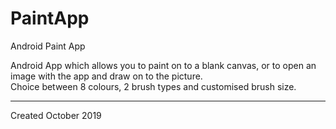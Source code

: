 # PaintApp
Android Paint App 

Android App which allows you to paint on to a blank canvas, or to open an image with the app and draw on to the picture.\
Choice between 8 colours, 2 brush types and customised brush size. 

_____________
Created October 2019
